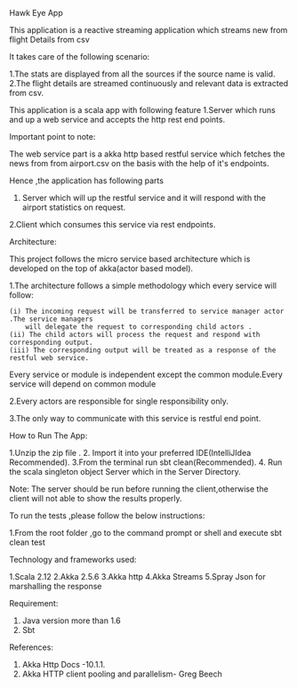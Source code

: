 Hawk Eye App

This application is a reactive streaming application which streams new from
 flight Details from csv
 
 It takes care of the following scenario:
 
 1.The stats are displayed from all the sources if the source name is valid.
 2.The flight details are streamed continuously and relevant data is extracted from csv.
 
 
  
  
  This application is a scala app with following feature 
  1.Server which runs and up a web service and accepts the http  rest end points.
  
  
  Important point to note:
 
  
  The web service part is a akka http based restful service which fetches the news from 
from airport.csv on the basis with the help of it's endpoints.
  
  Hence ,the application has following parts
  
  1. Server which will up the restful service and it will respond with  the airport statistics  on request.
    
   2.Client which consumes this service via rest endpoints.
   
   
   Architecture:
   
   
   This project follows the micro service based architecture which is developed on the top 
   of akka(actor based model).
   
   1.The architecture follows a simple methodology which every service will follow:
    
    (i) The incoming request will be transferred to service manager actor .The service managers
        will delegate the request to corresponding child actors .
    (ii) The child actors will process the request and respond with corresponding output.
    (iii) The corresponding output will be treated as a response of the restful web service.
        
        
   Every service or module is independent except the common module.Every service will depend on common module 
   
   2.Every actors are responsible for single responsibility only.
   
  
   3.The only way to communicate with this service is restful end point.
   
   
   
   How to Run The App:
   
   1.Unzip the zip file .
   2. Import it into your preferred IDE(IntelliJIdea Recommended).
   3.From the terminal run sbt clean(Recommended).
   4. Run the scala singleton object Server  which in the Server Directory.
   
   
   Note: The server should be run before running the client,otherwise the client 
   will not able to show the results properly.
   
   To run the tests ,please follow the below instructions:
   
   1.From the root folder ,go to the command prompt or shell and execute
     sbt clean test
   
   Technology and frameworks used:
   
   1.Scala 2.12
   2.Akka 2.5.6
   3.Akka http
   4.Akka Streams
   5.Spray Json for marshalling the response
   
   
   
   
   Requirement:
   
   1. Java version more than 1.6
   2. Sbt
   
   References:
   
   1. Akka Http Docs -10.1.1.
   2. Akka HTTP client pooling and parallelism- Greg Beech
   
   
   